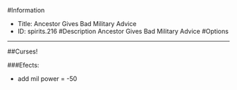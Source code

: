 #Information
 - Title: Ancestor Gives Bad Military Advice
 - ID: spirits.216
#Description
Ancestor Gives Bad Military Advice
#Options

___
##Curses!

###Efects:<ul><li>add mil power = -50</li></ul>
